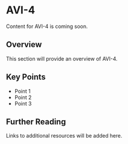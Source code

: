 # AVI-4

Content for AVI-4 is coming soon.

## Overview

This section will provide an overview of AVI-4.

## Key Points

- Point 1
- Point 2
- Point 3

## Further Reading

Links to additional resources will be added here.
